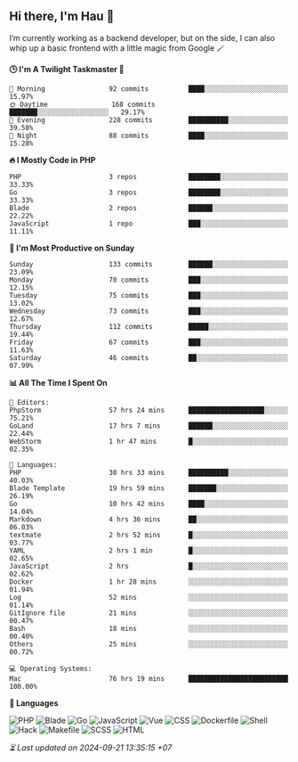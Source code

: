 ## Hi there, I'm Hau 👋
I’m currently working as a backend developer, but on the side, I can also whip up a basic frontend with a little magic from Google 🪄

<!--START_SECTION:readme-stats-->
**🕒 I'm A Twilight Taskmaster 🌆**

```text
🌅 Morning                92 commits          ████░░░░░░░░░░░░░░░░░░░░░   15.97%
🌞 Daytime                168 commits         ███████░░░░░░░░░░░░░░░░░░   29.17%
🌆 Evening                228 commits         ██████████░░░░░░░░░░░░░░░   39.58%
🌙 Night                  88 commits          ████░░░░░░░░░░░░░░░░░░░░░   15.28%
```

**🔥 I Mostly Code in PHP**

```text
PHP                      3 repos             ████████░░░░░░░░░░░░░░░░░   33.33%
Go                       3 repos             ████████░░░░░░░░░░░░░░░░░   33.33%
Blade                    2 repos             ██████░░░░░░░░░░░░░░░░░░░   22.22%
JavaScript               1 repo              ███░░░░░░░░░░░░░░░░░░░░░░   11.11%
```

**📅 I'm Most Productive on Sunday**

```text
Sunday                   133 commits         ██████░░░░░░░░░░░░░░░░░░░   23.09%
Monday                   70 commits          ███░░░░░░░░░░░░░░░░░░░░░░   12.15%
Tuesday                  75 commits          ███░░░░░░░░░░░░░░░░░░░░░░   13.02%
Wednesday                73 commits          ███░░░░░░░░░░░░░░░░░░░░░░   12.67%
Thursday                 112 commits         █████░░░░░░░░░░░░░░░░░░░░   19.44%
Friday                   67 commits          ███░░░░░░░░░░░░░░░░░░░░░░   11.63%
Saturday                 46 commits          ██░░░░░░░░░░░░░░░░░░░░░░░   07.99%
```

**📊 All The Time I Spent On**

```text
📝 Editors:
PhpStorm                 57 hrs 24 mins      ███████████████████░░░░░░   75.21%
GoLand                   17 hrs 7 mins       ██████░░░░░░░░░░░░░░░░░░░   22.44%
WebStorm                 1 hr 47 mins        █░░░░░░░░░░░░░░░░░░░░░░░░   02.35%

💬 Languages:
PHP                      30 hrs 33 mins      ██████████░░░░░░░░░░░░░░░   40.03%
Blade Template           19 hrs 59 mins      ███████░░░░░░░░░░░░░░░░░░   26.19%
Go                       10 hrs 42 mins      ████░░░░░░░░░░░░░░░░░░░░░   14.04%
Markdown                 4 hrs 36 mins       ██░░░░░░░░░░░░░░░░░░░░░░░   06.03%
textmate                 2 hrs 52 mins       █░░░░░░░░░░░░░░░░░░░░░░░░   03.77%
YAML                     2 hrs 1 min         █░░░░░░░░░░░░░░░░░░░░░░░░   02.65%
JavaScript               2 hrs               █░░░░░░░░░░░░░░░░░░░░░░░░   02.62%
Docker                   1 hr 28 mins        ░░░░░░░░░░░░░░░░░░░░░░░░░   01.94%
Log                      52 mins             ░░░░░░░░░░░░░░░░░░░░░░░░░   01.14%
GitIgnore file           21 mins             ░░░░░░░░░░░░░░░░░░░░░░░░░   00.47%
Bash                     18 mins             ░░░░░░░░░░░░░░░░░░░░░░░░░   00.40%
Others                   25 mins             ░░░░░░░░░░░░░░░░░░░░░░░░░   00.72%

💻 Operating Systems:
Mac                      76 hrs 19 mins      █████████████████████████   100.00%
```

**💬 Languages**

![PHP](https://img.shields.io/badge/PHP-66.06%25-4F5D95?&logo=PHP&labelColor=151b23)
![Blade](https://img.shields.io/badge/Blade-26.67%25-f7523f?&logo=Blade&labelColor=151b23)
![Go](https://img.shields.io/badge/Go-03.12%25-00ADD8?&logo=Go&labelColor=151b23)
![JavaScript](https://img.shields.io/badge/JavaScript-02.26%25-f1e05a?&logo=JavaScript&labelColor=151b23)
![Vue](https://img.shields.io/badge/Vue-01.23%25-41b883?&logo=Vue&labelColor=151b23)
![CSS](https://img.shields.io/badge/CSS-00.29%25-563d7c?&logo=CSS&labelColor=151b23)
![Dockerfile](https://img.shields.io/badge/Dockerfile-00.12%25-384d54?&logo=Dockerfile&labelColor=151b23)
![Shell](https://img.shields.io/badge/Shell-00.09%25-89e051?&logo=Shell&labelColor=151b23)
![Hack](https://img.shields.io/badge/Hack-00.07%25-878787?&logo=Hack&labelColor=151b23)
![Makefile](https://img.shields.io/badge/Makefile-00.04%25-427819?&logo=Makefile&labelColor=151b23)
![SCSS](https://img.shields.io/badge/SCSS-00.02%25-c6538c?&logo=SCSS&labelColor=151b23)
![HTML](https://img.shields.io/badge/HTML-00.02%25-e34c26?&logo=HTML&labelColor=151b23)




*⏳ Last updated on 2024-09-21 13:35:15 +07*
<!--END_SECTION:readme-stats-->
